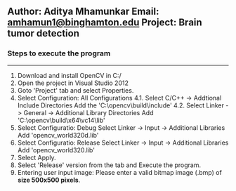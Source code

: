 **Author: Aditya Mhamunkar**
Email: amhamun1@binghamton.edu
Project: Brain tumor detection
--------------------------------------------------------------------
### Steps to execute the program
--------------------------------------------------------------------

1. Download and install OpenCV in C:/
2. Open the project in Visual Studio 2012
3. Goto 'Project' tab and select Properties.
4. Select Configuration: All Configurations
    4.1. Select C/C++ ->  Addtional Include Directories
        Add the 'C:\opencv\build\include'
    4.2. Select Linker -> General -> Additional Library Directories
        Add 'C:\opencv\build\x64\vc14\lib'
5. Select Configuratio: Debug
    Select Linker -> Input -> Additional Libraries
        Add 'opencv_world320d.lib'
6. Select Configuratio: Release
    Select Linker -> Input -> Additional Libraries
        Add 'opencv_world320.lib'
7. Select Apply.
8. Select 'Release' version from the tab and Execute the program.
9. Entering user input image: Please enter a valid bitmap image (.bmp) of **size 500x500 pixels**.
